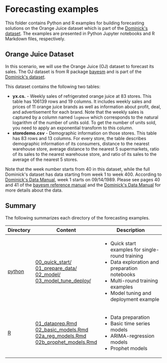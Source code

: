 # Forecasting examples

This folder contains Python and R examples for building forecasting solutions on the Orange Juice dataset which is part of the [Dominick's dataset](https://www.chicagobooth.edu/research/kilts/datasets/dominicks). The examples are presented in Python Jupyter notebooks and R Markdown files, respectively.


## Orange Juice Dataset

In this scenario, we will use the Orange Juice (OJ) dataset to forecast its sales. The OJ dataset is from R package [bayesm](https://cran.r-project.org/web/packages/bayesm/index.html) and is part of the [Dominick's dataset](https://www.chicagobooth.edu/research/kilts/datasets/dominicks).

This dataset contains the following two tables:
- **yx.cs.** - Weekly sales of refrigerated orange juice at 83 stores. This table has 106139 rows and 19 columns. It includes weekly sales and prices of 11 orange juice brands as well as information about profit, deal, and advertisement for each brand. Note that the weekly sales is captured by a column named `logmove` which corresponds to the natural logarithm of the number of units sold. To get the number of units sold, you need to apply an exponential transform to this column.
- **storedemo.csv** -  Demographic information on those stores. This table has 83 rows and 13 columns. For every store, the table describes demographic information of its consumers, distance to the nearest warehouse store, average distance to the nearest 5 supermarkets, ratio of its sales to the nearest warehouse store, and ratio of its sales to the average of the nearest 5 stores.

Note that the week number starts from 40 in this dataset, while the full Dominick's dataset has data starting from week 1 to week 400. According to [Dominick's Data Manual](https://www.chicagobooth.edu/-/media/enterprise/centers/kilts/datasets/dominicks-dataset/dominicks-manual-and-codebook_kiltscenter.aspx), week 1 starts on 09/14/1989. Please see pages 40 and 41 of the [bayesm reference manual](https://cran.r-project.org/web/packages/bayesm/bayesm.pdf) and the [Dominick's Data Manual](https://www.chicagobooth.edu/-/media/enterprise/centers/kilts/datasets/dominicks-dataset/dominicks-manual-and-codebook_kiltscenter.aspx) for more details about the data.



## Summary

The following summarizes each directory of the forecasting examples.

| Directory | Content | Description |
| --- | --- | --- |
| [python](./python)| [00_quick_start/](./python/00_quick_start) <br>[01_prepare_data/](./python/01_prepare_data) <br> [02_model/](./python/02_model) <br> [03_model_tune_deploy/](./python/03_model_tune_deploy/) | <ul> <li> Quick start examples for single-round training </li> <li> Data exploration and preparation notebooks </li> <li> Multi-round training examples </li> <li> Model tuning and deployment example </li> </ul> |
| [R](./R) | [01_dataprep.Rmd](R/01_dataprep.Rmd) <br> [02_basic_models.Rmd](R/02_basic_models.Rmd) <br> [02a_reg_models.Rmd](R/02a_reg_models.Rmd) <br> [02b_prophet_models.Rmd](R/02b_prophet_models.Rmd) | <ul> <li>Data preparation</li> <li>Basic time series models</li> <li>ARIMA-regression models</li> <li>Prophet models</li> </ul> |

